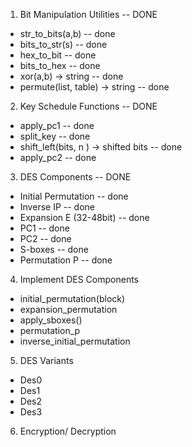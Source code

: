 1. Bit Manipulation Utilities -- DONE

- str_to_bits(a,b) -- done
- bits_to_str(s) -- done
- hex_to_bit -- done
- bits_to_hex -- done
- xor(a,b) -> string -- done
- permute(list, table) -> string -- done

2. Key Schedule Functions -- DONE

- apply_pc1 -- done
- split_key -- done
- shift_left(bits, n ) -> shifted bits -- done
- apply_pc2 -- done

3. DES Components -- DONE

- Initial Permutation -- done
- Inverse IP -- done
- Expansion E (32-48bit) -- done
- PC1 -- done
- PC2 -- done
- S-boxes -- done
- Permutation P -- done

4. Implement DES Components

- initial_permutation(block)
- expansion_permutation
- apply_sboxes()
- permutation_p
- inverse_initial_permutation

5. DES Variants

- Des0
- Des1
- Des2
- Des3

6. Encryption/ Decryption
